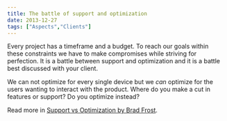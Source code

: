```yaml
---
title: The battle of support and optimization
date: 2013-12-27
tags: ["Aspects","Clients"]
---
```


Every project has a timeframe and a budget. To reach our goals within these constraints we have to make compromises while striving for perfection. It is a battle between support and optimization and it is a battle best discussed with your client.

We can not optimize for every single device but we _can_ optimize for the users wanting to interact with the product. Where do you make a cut in features or support? Do you optimize instead?

Read more in [Support vs Optimization by Brad Frost](http://bradfrostweb.com/blog/mobile/support-vs-optimization/).
